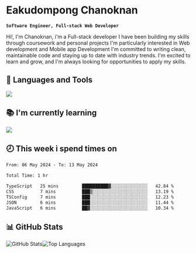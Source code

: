 # Eakudompong Chanoknan

**`Software Engineer, Full-stack Web Developer`**

<p>Hi!, I'm Chanoknan, i'm a Full-stack developer I have been building my skills
through coursework and personal projects I'm particularly interested in Web development
and Mobile app Development I'm committed to writing clean, maintainable
code and staying up to date with industry trends. I'm excited to learn
and grow, and I'm always looking for opportunities to apply my skills.</p>

## 🔧 Languages and Tools

  <a href="https://skillicons.dev">
    <img src="https://skillicons.dev/icons?i=typescript,javascript,html,css,php,java,python,laravel,nodejs,mongodb,react,nextjs,tailwind,mysql,planetscale,postgres,firebase&perline=9" />
  </a>
  
## 📚 I'm currently learning
  <a href="https://skillicons.dev">
    <img src="https://skillicons.dev/icons?i=go,rust,kotlin,androidstudio,graphql,docker,kubernetes,gcp,aws" />
  </a>

## 🕗 This week i spend times on

<!--START_SECTION:waka-->

```txt
From: 06 May 2024 - To: 13 May 2024

Total Time: 1 hr

TypeScript   25 mins         ██████████▓░░░░░░░░░░░░░░   42.84 %
CSS          7 mins          ███▒░░░░░░░░░░░░░░░░░░░░░   13.19 %
TSConfig     7 mins          ███░░░░░░░░░░░░░░░░░░░░░░   12.23 %
JSON         6 mins          ███░░░░░░░░░░░░░░░░░░░░░░   11.44 %
JavaScript   6 mins          ██▓░░░░░░░░░░░░░░░░░░░░░░   10.34 %
```

<!--END_SECTION:waka-->

## 📊 GitHub Stats

<p style="display: flex">
  <img alt="GitHub Stats" src="https://github-readme-stats.vercel.app/api?username=EC-9624&show_icons=true&theme=gruvbox&count_private=true"/>
  <img alt="Top Languages" src="https://github-readme-stats.vercel.app/api/top-langs/?username=EC-9624&layout=compact&theme=gruvbox" />  
</p>
